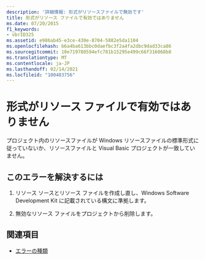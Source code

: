 ```yaml
---
description: '詳細情報: 形式がリソースファイルで無効です'
title: 形式がリソース ファイルで有効ではありません
ms.date: 07/20/2015
f1_keywords:
- vbrID325
ms.assetid: e986ab45-e3ce-430e-8704-5882e5da1104
ms.openlocfilehash: b6a4ba613bbc0daefbc3f2a4fa2dbc9dad33ca86
ms.sourcegitcommit: 10e719780594efc781b15295e499c66f316068b8
ms.translationtype: MT
ms.contentlocale: ja-JP
ms.lasthandoff: 02/14/2021
ms.locfileid: "100483756"
---
```

# <a name="format-not-valid-in-resource-file"></a>形式がリソース ファイルで有効ではありません

プロジェクト内のリソースファイルが Windows リソースファイルの標準形式に従っていないか、リソースファイルと Visual Basic プロジェクトが一致していません。  
  
## <a name="to-correct-this-error"></a>このエラーを解決するには  
  
1. リソース ソースとリソース ファイルを作成し直し、Windows Software Development Kit に記載されている構文に準拠します。  
  
2. 無効なリソース ファイルをプロジェクトから削除します。  
  
## <a name="see-also"></a>関連項目

- [エラーの種類](../programming-guide/language-features/error-types.md)
